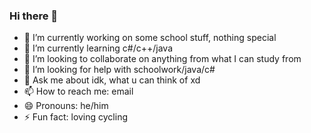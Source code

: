 ### Hi there 👋

- 🔭 I’m currently working on some school stuff, nothing special
- 🌱 I’m currently learning c#/c++/java
- 👯 I’m looking to collaborate on anything from what I can study from
- 🤔 I’m looking for help with schoolwork/java/c#
- 💬 Ask me about idk, what u can think of xd
- 📫 How to reach me: email
- 😄 Pronouns: he/him
- ⚡ Fun fact: loving cycling

